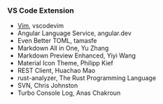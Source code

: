 ### VS Code Extension
- [Vim](https://marketplace.visualstudio.com/items?itemName=vscodevim.vim), vscodevim
- Angular Language Service, angular.dev
- Even Better TOML, tamasfe
- Markdown All in One, Yu Zhang
- Markdown Preview Enhanced, Yiyi Wang
- Material Icon Theme, Philipp Kief
- REST Client, Huachao Mao
- rust-analyzer, The Rust Programming Language
- SVN, Chris Johnston
- Turbo Console Log, Anas Chakroun


